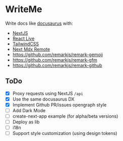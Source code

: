 # WriteMe

Write docs like [docusaurus](https://docusaurus.io/) with:

- [NextJS](https://nextjs.org/)
- [React Live](https://github.com/FormidableLabs/react-live)
- [TailwindCSS](https://tailwindcss.com/)
- [Next Mdx Remote](https://github.com/hashicorp/next-mdx-remote)
- https://github.com/remarkjs/remark-gemoji
- https://github.com/remarkjs/remark-gfm
- https://github.com/remarkjs/remark-github

## ToDo

- [x] Proxy requests using NextJS `/api`
- [x] Use the same docusaurus DX
- [x] Implement Github PR/issues opengraph style
- [ ] Add Dark Mode
- [ ] create-next-app example (for alpha/beta versions)
- [ ] Deploy as lib
- [ ] i18n
- [ ] Support style customization (using design tokens)